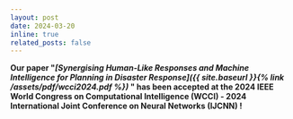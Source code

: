 ```yaml
---
layout: post
date: 2024-03-20
inline: true
related_posts: false
---
```


**Our paper "_[Synergising Human-Like Responses and Machine Intelligence for Planning in Disaster Response]({{ site.baseurl }}{% link /assets/pdf/wcci2024.pdf %})_ " has been accepted at the 2024 IEEE World Congress on Computational Intelligence (<b>WCCI</b>) -  2024 International Joint Conference on Neural Networks (<b>IJCNN</b>) !**


